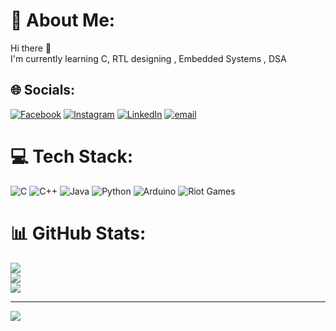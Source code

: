 # 💫 About Me:
Hi there 👋<br>I'm currently learning C, RTL designing , Embedded Systems , DSA


## 🌐 Socials:
[![Facebook](https://img.shields.io/badge/Facebook-%231877F2.svg?logo=Facebook&logoColor=white)](https://facebook.com/dheemanth1202) [![Instagram](https://img.shields.io/badge/Instagram-%23E4405F.svg?logo=Instagram&logoColor=white)](https://instagram.com/dheemanth__12_02) [![LinkedIn](https://img.shields.io/badge/LinkedIn-%230077B5.svg?logo=linkedin&logoColor=white)](https://linkedin.com/in/h-dheemanth) [![email](https://img.shields.io/badge/Email-D14836?logo=gmail&logoColor=white)](mailto:dheemanthh74@gmail.com) 

# 💻 Tech Stack:
![C](https://img.shields.io/badge/c-%2300599C.svg?style=flat-square&logo=c&logoColor=white) ![C++](https://img.shields.io/badge/c++-%2300599C.svg?style=flat-square&logo=c%2B%2B&logoColor=white) ![Java](https://img.shields.io/badge/java-%23ED8B00.svg?style=flat-square&logo=openjdk&logoColor=white) ![Python](https://img.shields.io/badge/python-3670A0?style=flat-square&logo=python&logoColor=ffdd54) ![Arduino](https://img.shields.io/badge/-Arduino-00979D?style=flat-square&logo=Arduino&logoColor=white) ![Riot Games](https://img.shields.io/badge/riotgames-D32936.svg?style=flat-square&logo=riotgames&logoColor=white)
# 📊 GitHub Stats:
![](https://github-readme-stats.vercel.app/api?username=dheemanth1202&theme=dark&hide_border=false&include_all_commits=false&count_private=false)<br/>
![](https://nirzak-streak-stats.vercel.app/?user=dheemanth1202&theme=dark&hide_border=false)<br/>
![](https://github-readme-stats.vercel.app/api/top-langs/?username=dheemanth1202&theme=dark&hide_border=false&include_all_commits=false&count_private=false&layout=compact)

---
[![](https://visitcount.itsvg.in/api?id=dheemanth1202&icon=0&color=0)](https://visitcount.itsvg.in)

<!-- Proudly created with GPRM ( https://gprm.itsvg.in ) -->

